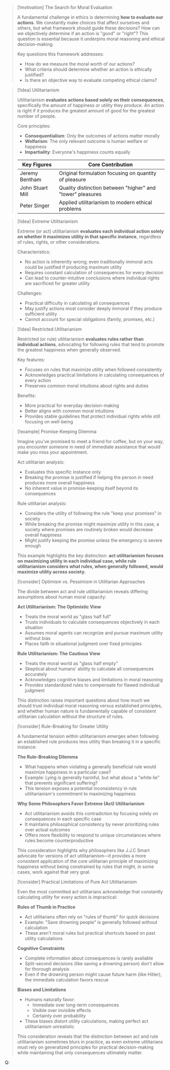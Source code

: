 > [!motivation] The Search for Moral Evaluation
> 
> A fundamental challenge in ethics is determining **how to evaluate our actions**. We constantly make choices that affect ourselves and others, but what framework should guide these decisions? How can we objectively determine if an action is "good" or "right"? This question is essential because it underpins moral reasoning and ethical decision-making.
> 
> Key questions this framework addresses:
> 
> - How do we measure the moral worth of our actions?
> - What criteria should determine whether an action is ethically justified?
> - Is there an objective way to evaluate competing ethical claims?

> [!idea] Utilitarianism
> 
> Utilitarianism **evaluates actions based solely on their consequences**, specifically the amount of happiness or utility they produce. An action is right if it produces the greatest amount of good for the greatest number of people.
> 
> Core principles:
> 
> - **Consequentialism**: Only the outcomes of actions matter morally
> - **Welfarism**: The only relevant outcome is human welfare or happiness
> - **Impartiality**: Everyone's happiness counts equally
> 
> |Key Figures|Core Contribution|
> |---|---|
> |Jeremy Bentham|Original formulation focusing on quantity of pleasure|
> |John Stuart Mill|Quality distinction between "higher" and "lower" pleasures|
> |Peter Singer|Applied utilitarianism to modern ethical problems|

> [!idea] Extreme Utilitarianism
> 
> Extreme (or act) utilitarianism **evaluates each individual action solely on whether it maximizes utility in that specific instance**, regardless of rules, rights, or other considerations.
> 
> Characteristics:
> 
> - No action is inherently wrong; even traditionally immoral acts could be justified if producing maximum utility
> - Requires constant calculation of consequences for every decision
> - Can lead to counter-intuitive conclusions where individual rights are sacrificed for greater utility
> 
> Challenges:
> 
> - Practical difficulty in calculating all consequences
> - May justify actions most consider deeply immoral if they produce sufficient utility
> - Cannot account for special obligations (family, promises, etc.)

> [!idea] Restricted Utilitarianism
> 
> Restricted (or rule) utilitarianism **evaluates rules rather than individual actions**, advocating for following rules that tend to promote the greatest happiness when generally observed.
> 
> Key features:
> 
> - Focuses on rules that maximize utility when followed consistently
> - Acknowledges practical limitations in calculating consequences of every action
> - Preserves common moral intuitions about rights and duties
> 
> Benefits:
> 
> - More practical for everyday decision-making
> - Better aligns with common moral intuitions
> - Provides stable guidelines that protect individual rights while still focusing on well-being

> [!example] Promise-Keeping Dilemma
> 
> Imagine you've promised to meet a friend for coffee, but on your way, you encounter someone in need of immediate assistance that would make you miss your appointment.
> 
> Act utilitarian analysis:
> 
> - Evaluates this specific instance only
> - Breaking the promise is justified if helping the person in need produces more overall happiness
> - No inherent value in promise-keeping itself beyond its consequences
> 
> Rule utilitarian analysis:
> 
> - Considers the utility of following the rule "keep your promises" in society
> - While breaking the promise might maximize utility in this case, a society where promises are routinely broken would decrease overall happiness
> - Might justify keeping the promise unless the emergency is severe enough
> 
> This example highlights the key distinction: **act utilitarianism focuses on maximizing utility in each individual case, while rule utilitarianism considers what rules, when generally followed, would maximize utility across society.**

> [!consider] Optimism vs. Pessimism in Utilitarian Approaches
> 
> The divide between act and rule utilitarianism reveals differing assumptions about human moral capacity:
> 
> **Act Utilitarianism: The Optimistic View**
> 
> - Treats the moral world as "glass half full"
> - Trusts individuals to calculate consequences objectively in each situation
> - Assumes moral agents can recognize and pursue maximum utility without bias
> - Places faith in situational judgment over fixed principles
> 
> **Rule Utilitarianism: The Cautious View**
> 
> - Treats the moral world as "glass half empty"
> - Skeptical about humans' ability to calculate all consequences accurately
> - Acknowledges cognitive biases and limitations in moral reasoning
> - Provides standardized rules to compensate for flawed individual judgment
> 
> This distinction raises important questions about how much we should trust individual moral reasoning versus established principles, and whether human nature is fundamentally capable of consistent utilitarian calculation without the structure of rules.

> [!consider] Rule-Breaking for Greater Utility
> 
> A fundamental tension within utilitarianism emerges when following an established rule produces less utility than breaking it in a specific instance:
> 
> **The Rule-Breaking Dilemma**
> 
> - What happens when violating a generally beneficial rule would maximize happiness in a particular case?
> - Example: Lying is generally harmful, but what about a "white lie" that prevents significant suffering?
> - This tension exposes a potential inconsistency in rule utilitarianism's commitment to maximizing happiness
> 
> **Why Some Philosophers Favor Extreme (Act) Utilitarianism**
> 
> - Act utilitarianism avoids this contradiction by focusing solely on consequences in each specific case
> - It maintains philosophical consistency by never prioritizing rules over actual outcomes
> - Offers more flexibility to respond to unique circumstances where rules become counterproductive
> 
> This consideration highlights why philosophers like J.J.C Smart advocate for versions of act utilitarianism—it provides a more consistent application of the core utilitarian principle of maximizing happiness without being constrained by rules that might, in some cases, work against that very goal.

> [!consider] Practical Limitations of Pure Act Utilitarianism
> 
> Even the most committed act utilitarians acknowledge that constantly calculating utility for every action is impractical:
> 
> **Rules of Thumb in Practice**
> 
> - Act utilitarians often rely on "rules of thumb" for quick decisions
> - Example: "Save drowning people" is generally followed without calculation
> - These aren't moral rules but practical shortcuts based on past utility calculations
> 
> **Cognitive Constraints**
> 
> - Complete information about consequences is rarely available
> - Split-second decisions (like saving a drowning person) don't allow for thorough analysis
> - Even if the drowning person might cause future harm (like Hitler), the immediate calculation favors rescue
> 
> **Biases and Limitations**
> 
> - Humans naturally favor:
>     - Immediate over long-term consequences
>     - Visible over invisible effects
>     - Certainty over probability
> - These biases distort utility calculations, making perfect act utilitarianism unrealistic
> 
> This consideration reveals that the distinction between act and rule utilitarianism sometimes blurs in practice, as even extreme utilitarians must rely on generalized principles for practical decision-making while maintaining that only consequences ultimately matter.

Q: 